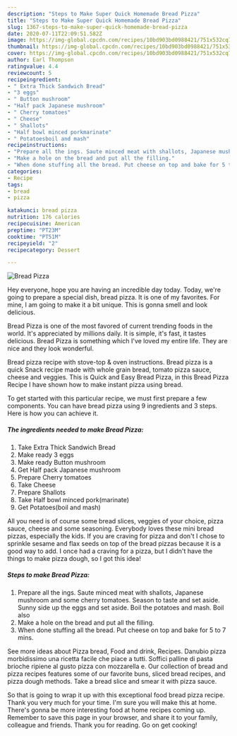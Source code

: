 ```yaml
---
description: "Steps to Make Super Quick Homemade Bread Pizza"
title: "Steps to Make Super Quick Homemade Bread Pizza"
slug: 1367-steps-to-make-super-quick-homemade-bread-pizza
date: 2020-07-11T22:09:51.582Z
image: https://img-global.cpcdn.com/recipes/10bd903bd0988421/751x532cq70/bread-pizza-recipe-main-photo.jpg
thumbnail: https://img-global.cpcdn.com/recipes/10bd903bd0988421/751x532cq70/bread-pizza-recipe-main-photo.jpg
cover: https://img-global.cpcdn.com/recipes/10bd903bd0988421/751x532cq70/bread-pizza-recipe-main-photo.jpg
author: Earl Thompson
ratingvalue: 4.4
reviewcount: 5
recipeingredient:
- " Extra Thick Sandwich Bread"
- "3 eggs"
- " Button mushroom"
- "Half pack Japanese mushroom"
- " Cherry tomatoes"
- " Cheese"
- " Shallots"
- "Half bowl minced porkmarinate"
- " Potatoesboil and mash"
recipeinstructions:
- "Prepare all the ings. Saute minced meat with shallots, Japanese mushroom and some cherry tomatoes. Season to taste and set aside. Sunny side up the eggs and set aside. Boil the potatoes and mash. Boil also"
- "Make a hole on the bread and put all the filling."
- "When done stuffing all the bread. Put cheese on top and bake for 5 to 7 mins."
categories:
- Recipe
tags:
- bread
- pizza

katakunci: bread pizza 
nutrition: 176 calories
recipecuisine: American
preptime: "PT23M"
cooktime: "PT51M"
recipeyield: "2"
recipecategory: Dessert

---
```



![Bread Pizza](https://img-global.cpcdn.com/recipes/10bd903bd0988421/751x532cq70/bread-pizza-recipe-main-photo.jpg)

Hey everyone, hope you are having an incredible day today. Today, we're going to prepare a special dish, bread pizza. It is one of my favorites. For mine, I am going to make it a bit unique. This is gonna smell and look delicious.

Bread Pizza is one of the most favored of current trending foods in the world. It's appreciated by millions daily. It is simple, it's fast, it tastes delicious. Bread Pizza is something which I've loved my entire life. They are nice and they look wonderful.

Bread pizza recipe with stove-top &amp; oven instructions. Bread pizza is a quick Snack recipe made with whole grain bread, tomato pizza sauce, cheese and veggies. This is Quick and Easy Bread Pizza, in this Bread Pizza Recipe I have shown how to make instant pizza using bread.


To get started with this particular recipe, we must first prepare a few components. You can have bread pizza using 9 ingredients and 3 steps. Here is how you can achieve it.

<!--inarticleads1-->

##### The ingredients needed to make Bread Pizza:

1. Take  Extra Thick Sandwich Bread
1. Make ready 3 eggs
1. Make ready  Button mushroom
1. Get Half pack Japanese mushroom
1. Prepare  Cherry tomatoes
1. Take  Cheese
1. Prepare  Shallots
1. Take Half bowl minced pork(marinate)
1. Get  Potatoes(boil and mash)


All you need is of course some bread slices, veggies of your choice, pizza sauce, cheese and some seasoning. Everybody loves these mini bread pizzas, especially the kids. If you are craving for pizza and don&#39;t I chose to sprinkle sesame and flax seeds on top of the bread pizzas because it is a good way to add. I once had a craving for a pizza, but I didn&#39;t have the things to make pizza dough, so I got this idea! 

<!--inarticleads2-->

##### Steps to make Bread Pizza:

1. Prepare all the ings. Saute minced meat with shallots, Japanese mushroom and some cherry tomatoes. Season to taste and set aside. Sunny side up the eggs and set aside. Boil the potatoes and mash. Boil also
1. Make a hole on the bread and put all the filling.
1. When done stuffing all the bread. Put cheese on top and bake for 5 to 7 mins.


See more ideas about Pizza bread, Food and drink, Recipes. Danubio pizza morbidissimo una ricetta facile che piace a tutti. Soffici palline di pasta brioche ripiene al gusto pizza con mozzarella e. Our collection of bread and pizza recipes features some of our favorite buns, sliced bread recipes, and pizza dough methods. Take a bread slice and smear it with pizza sauce. 

So that is going to wrap it up with this exceptional food bread pizza recipe. Thank you very much for your time. I'm sure you will make this at home. There's gonna be more interesting food at home recipes coming up. Remember to save this page in your browser, and share it to your family, colleague and friends. Thank you for reading. Go on get cooking!
